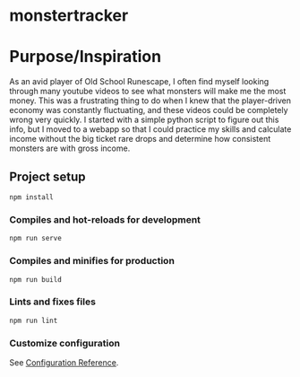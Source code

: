 # monstertracker

# Purpose/Inspiration

As an avid player of Old School Runescape, I often find myself looking through many youtube videos to see what monsters will make me the most money.
This was a frustrating thing to do when I knew that the player-driven economy was constantly fluctuating, and these videos could be completely wrong very quickly.
I started with a simple python script to figure out this info, but I moved to a webapp so that I could practice my skills and calculate income without the big ticket rare drops and determine how consistent monsters are with gross income.

## Project setup
```
npm install
```

### Compiles and hot-reloads for development
```
npm run serve
```

### Compiles and minifies for production
```
npm run build
```

### Lints and fixes files
```
npm run lint
```

### Customize configuration
See [Configuration Reference](https://cli.vuejs.org/config/).

